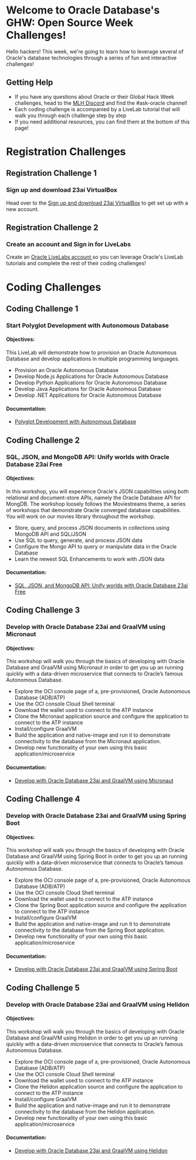 # Welcome to Oracle Database's GHW: Open Source Week Challenges!

Hello hackers!  This week, we're going to learn how to leverage several of Oracle's database technologies through a series of fun and interactive challenges! 

## Getting Help 

* If you have any questions about Oracle or their Global Hack Week challenges, head to the [MLH Discord](https://discord.mlh.io/) and find the #ask-oracle channel!
* Each coding challenge is accompanied by a LiveLab tutorial that will walk you through each challenge step by step
* If you need additional resources, you can find them at the bottom of this page! 


# Registration Challenges

## Registration Challenge 1 
### Sign up and download 23ai VirtualBox

Head over to the [Sign up and download 23ai VirtualBox](https://mlh.link/ghwos24-oracle-23aiVB) to get set up with a new account. 
<br>

## Registration Challenge 2
### Create an account and Sign in for LiveLabs

Create an [Oracle LiveLabs account ](https://mlh.link/ghwos24-oracle-livelabs) so you can leverage Oracle's LiveLab tutorials and complete the rest of their coding challenges!
<br>

# Coding Challenges

## Coding Challenge 1 
### Start Polyglot Development with Autonomous Database
#### Objectives: 
This LiveLab will demonstrate how to provision an Oracle Autonomous Database and develop
applications in multiple programming languages.
* Provision an Oracle Autonomous Database
* Develop Node.js Applications for Oracle Autonomous Database
* Develop Python Applications for Oracle Autonomous Database
* Develop Java Applications for Oracle Autonomous Database
* Develop .NET Applications for Oracle Autonomous Database

#### Documentation: 
* [Polyglot Development with Autonomous Database](https://mlh.link/ghwos24-oracle-polyglot)

## Coding Challenge 2 
### SQL, JSON, and MongoDB API: Unify worlds with Oracle Database 23ai Free
#### Objectives: 
In this workshop, you will experience Oracle&#39;s JSON capabilities using both relational and document-store APIs, namely the Oracle Database API for MongDB.
The workshop loosely follows the Moviestreams theme, a series of workshops that demonstrate Oracle converged database capabilities. You will work on our movies library throughout the workshop.
* Store, query, and process JSON documents in collections using MongoDB API and
SQL/JSON
* Use SQL to query, generate, and process JSON data
* Configure the Mongo API to query or manipulate data in the Oracle Database
* Learn the newest SQL Enhancements to work with JSON data

#### Documentation:
* [SQL, JSON, and MongoDB API: Unify worlds with Oracle Database 23ai Free](https://mlh.link/ghwos24-oracle-unifyworlds)

## Coding Challenge 3 
### Develop with Oracle Database 23ai and GraalVM using Micronaut
#### Objectives: 
This workshop will walk you through the basics of developing with Oracle Database and GraalVM using Micronaut in order to get you up an running quickly with a data-driven microservice that connects to Oracle’s famous Autonomous Database.
* Explore the OCI console page of a, pre-provisioned, Oracle Autonomous Database
(ADB/ATP)
* Use the OCI console Cloud Shell terminal
* Download the wallet used to connect to the ATP instance
* Clone the Micronaut application source and configure the application to connect to the
ATP instance
* Install/configure GraalVM
* Build the application and native-image and run it to demonstrate connectivity to the
database from the Micronaut application.
* Develop new functionality of your own using this basic application/microservice

#### Documentation:
* [Develop with Oracle Database 23ai and GraalVM using Micronaut](https://mlh.link/ghwos24-oracle-micronaut)

## Coding Challenge 4 
### Develop with Oracle Database 23ai and GraalVM using Spring Boot
#### Objectives: 
This workshop will walk you through the basics of developing with Oracle Database and GraalVM using Spring Boot in order to get you up an running quickly with a data-driven microservice that connects to Oracle’s famous Autonomous Database.
* Explore the OCI console page of a, pre-provisioned, Oracle Autonomous Database
(ADB/ATP)
* Use the OCI console Cloud Shell terminal
* Download the wallet used to connect to the ATP instance
* Clone the Spring Boot application source and configure the application to connect to the
ATP instance
* Install/configure GraalVM
* Build the application and native-image and run it to demonstrate connectivity to the
database from the Spring Boot application.
* Develop new functionality of your own using this basic application/microservice

#### Documentation:
* [Develop with Oracle Database 23ai and GraalVM using Spring Boot ](https://mlh.link/ghwos24-oracle-springboot)

## Coding Challenge 5 
### Develop with Oracle Database 23ai and GraalVM using Helidon
#### Objectives: 
This workshop will walk you through the basics of developing with Oracle Database and GraalVM using Helidon in order to get you up an running quickly with a data-driven microservice that connects to Oracle’s famous Autonomous Database.
* Explore the OCI console page of a, pre-provisioned, Oracle Autonomous Database
(ADB/ATP)
* Use the OCI console Cloud Shell terminal
* Download the wallet used to connect to the ATP instance
* Clone the Helidon application source and configure the application to connect to the ATP
instance
* Install/configure GraalVM
* Build the application and native-image and run it to demonstrate connectivity to the
database from the Helidon application.
* Develop new functionality of your own using this basic application/microservice

#### Documentation:
* [Develop with Oracle Database 23ai and GraalVM using Helidon](https://mlh.link/ghwos24-oracle-helidon)
